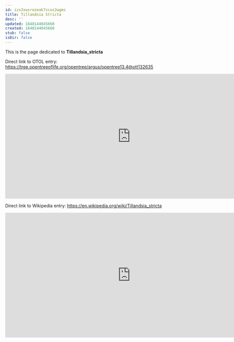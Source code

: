 ```yaml
---
id: izx2xwsrozeak7scoz2wgms
title: Tillandsia Stricta
desc: ''
updated: 1648144045660
created: 1648144045660
stub: false
isDir: false
---
```

This is the page dedicated to **Tillandsia_stricta**


Direct link to OTOL entry: https://tree.opentreeoflife.org/opentree/argus/opentree13.4@ott132635



<html>
    <body>
    <iframe src="https://tree.opentreeoflife.org/opentree/argus/opentree13.4@ott132635"
    width="800" height="400" frameborder="0" allowfullscreen> </iframe>
    </body>
</html>
    


Direct link to Wikipedia entry: https://en.wikipedia.org/wiki/Tillandsia_stricta



<html>
    <body>
    <iframe src="https://en.wikipedia.org/wiki/Tillandsia_stricta"
    width="800" height="400" frameborder="0" allowfullscreen> </iframe>
    </body>
</html>
    
